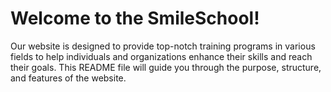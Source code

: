# Welcome to the SmileSchool!

Our website is designed to provide top-notch training programs in various fields to help individuals and organizations enhance their skills and reach their goals. This README file will guide you through the purpose, structure, and features of the website.